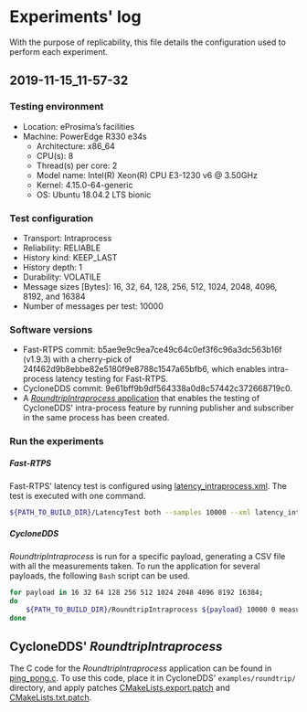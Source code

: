 # Experiments' log
With the purpose of replicability, this file details the configuration used to perform each experiment.

## 2019-11-15_11-57-32

### Testing environment
* Location: eProsima’s facilities
* Machine: PowerEdge R330 e34s
    * Architecture: x86_64
    * CPU(s): 8
    * Thread(s) per core: 2
    * Model name: Intel(R) Xeon(R) CPU E3-1230 v6 @ 3.50GHz
    * Kernel: 4.15.0-64-generic
    * OS: Ubuntu 18.04.2 LTS bionic

### Test configuration
* Transport: Intraprocess
* Reliability: RELIABLE
* History kind: KEEP_LAST
* History depth: 1
* Durability: VOLATILE
* Message sizes [Bytes]: 16, 32, 64, 128, 256, 512, 1024, 2048, 4096, 8192, and 16384
* Number of messages per test: 10000

### Software versions
* Fast-RTPS commit: b5ae9e9c9ea7ce49c64c0ef3f6c96a3dc563b16f (v1.9.3) with a cherry-pick of 24f462d9b8ebbe82e5180f9e8788c1547a65bfb6, which enables intra-process latency testing for Fast-RTPS.
* CycloneDDS commit: 9e61bff9b9df564338a0d8c57442c372668719c0.
* A [*RoundtripIntraprocess* application](#cyclonedds-roundtripintraprocess) that enables the testing of CycloneDDS' intra-process feature by running publisher and subscriber in the same process has been created.

### Run the experiments
##### Fast-RTPS
Fast-RTPS' latency test is configured using [latency_intraprocess.xml](fastrtps/2019-11-15_11-57-32/latency_intraprocess.xml). The test is executed with one command.

```bash
${PATH_TO_BUILD_DIR}/LatencyTest both --samples 10000 --xml latency_intraprocess.xml --export_raw_data measurements.csv
```
##### CycloneDDS
*RoundtripIntraprocess* is run for a specific payload, generating a CSV file with all the measurements taken. To run the application for several payloads, the following `Bash` script can be used.
```bash
for payload in 16 32 64 128 256 512 1024 2048 4096 8192 16384;
do
    ${PATH_TO_BUILD_DIR}/RoundtripIntraprocess ${payload} 10000 0 measurements_${payload}.csv
done
```

## CycloneDDS' *RoundtripIntraprocess*
The C code for the *RoundtripIntraprocess* application can be found in [ping_pong.c](cyclonedds/roundtrip_intraprocess/ping_pong.c). To use this code, place it in CycloneDDS' `examples/roundtrip/` directory, and apply patches [CMakeLists.export.patch](cyclonedds/roundtrip_intraprocess/CMakeLists.export.patch) and [CMakeLists.txt.patch](cyclonedds/roundtrip_intraprocess/CMakeLists.txt.patch).


